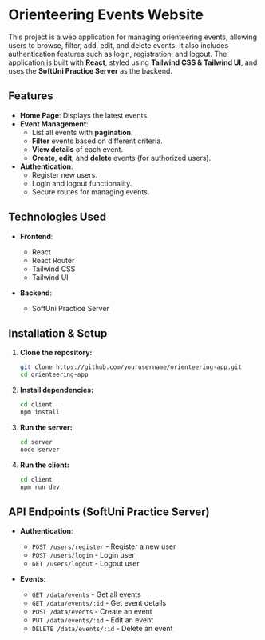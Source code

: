 # Orienteering Events Website

This project is a web application for managing orienteering events, allowing users to browse, filter, add, edit, and delete events. It also includes authentication features such as login, registration, and logout. The application is built with **React**, styled using **Tailwind CSS & Tailwind UI**, and uses the **SoftUni Practice Server** as the backend.

## Features

- **Home Page**: Displays the latest events.
- **Event Management**:
  - List all events with **pagination**.
  - **Filter** events based on different criteria.
  - **View details** of each event.
  - **Create**, **edit**, and **delete** events (for authorized users).
- **Authentication**:
  - Register new users.
  - Login and logout functionality.
  - Secure routes for managing events.

## Technologies Used

- **Frontend**:
  - React
  - React Router
  - Tailwind CSS
  - Tailwind UI

- **Backend**:
  - SoftUni Practice Server

## Installation & Setup

1. **Clone the repository:**
   ```bash
   git clone https://github.com/yourusername/orienteering-app.git
   cd orienteering-app
   ```

2. **Install dependencies:**
   ```bash
   cd client
   npm install
   ```

3. **Run the server:**
   ```bash
   cd server
   node server
   ```
4. **Run the client:**
   ```bash
   cd client
   npm run dev
   ```

## API Endpoints (SoftUni Practice Server)

- **Authentication**:
  - `POST /users/register` - Register a new user
  - `POST /users/login` - Login user
  - `GET /users/logout` - Logout user

- **Events**:
  - `GET /data/events` - Get all events
  - `GET /data/events/:id` - Get event details
  - `POST /data/events` - Create an event
  - `PUT /data/events/:id` - Edit an event
  - `DELETE /data/events/:id` - Delete an event